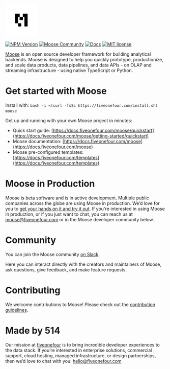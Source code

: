<a href="https://docs.fiveonefour.com/moose/"><img src="https://raw.githubusercontent.com/514-labs/moose/main/logo-m-light.png" alt="moose logo" height="100px"></a>

[![NPM Version](https://img.shields.io/npm/v/%40514labs%2Fmoose-cli?logo=npm)](https://www.npmjs.com/package/@514labs/moose-cli?activeTab=readme)
[![Moose Community](https://img.shields.io/badge/slack-moose_community-purple.svg?logo=slack)](https://join.slack.com/t/moose-community/shared_invite/zt-2fjh5n3wz-cnOmM9Xe9DYAgQrNu8xKxg)
[![Docs](https://img.shields.io/badge/quick_start-docs-blue.svg)](https://docs.fiveonefour.com/moose/getting-started/quickstart)
[![MIT license](https://img.shields.io/badge/license-MIT-yellow.svg)](LICENSE)

[Moose](https://docs.fiveonefour.com/moose) is an open source developer framework for building analytical backends. Moose is designed to help you quickly prototype, productionize, and scale data products, data pipelines, and data APIs - on OLAP and streaming infrastructure - using native TypeScript or Python.

# Get started with Moose

Install with:
```bash -i <(curl -fsSL https://fiveonefour.com/install.sh) moose```

Get up and running with your own Moose project in minutes:
* Quick start guide: [https://docs.fiveonefour.com/moose/quickstart](https://docs.fiveonefour.com/moose/getting-started/quickstart)
* Moose documentation: [https://docs.fiveonefour.com/moose](https://docs.fiveonefour.com/moose)
* Moose pre-configured templates: [https://docs.fiveonefour.com/templates](https://docs.fiveonefour.com/templates)

# Moose in Production

Moose is beta software and is in active development. Multiple public companies across the globe are using Moose in production. We’d love for you to [get your hands on it and try it out](https://docs.fiveonefour.com/moose). If you're interested in using Moose in production, or if you just want to chat, you can reach us at [moose@fiveonefour.com](mailto:moose@fiveonefour.com) or in the Moose developer community below.

# Community

You can join the Moose community [on Slack](https://join.slack.com/t/moose-community/shared_invite/zt-2fjh5n3wz-cnOmM9Xe9DYAgQrNu8xKxg).

Here you can interact directly with the creators and maintainers of Moose, ask questions, give feedback, and make feature requests.

# Contributing

We welcome contributions to Moose! Please check out the [contribution guidelines](https://github.com/514-labs/moose/blob/main/CONTRIBUTING.md).

# Made by 514

Our mission at [fiveonefour](https://www.fiveonefour.com/) is to bring incredible developer experiences to the data stack. If you’re interested in enterprise solutions, commercial support, cloud hosting, managed infrastructure, or design partnerships, then we’d love to chat with you: [hello@fiveonefour.com](mailto:hello@fiveonefour.com)
